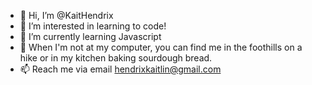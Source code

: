 - 👋 Hi, I’m @KaitHendrix
- 👀 I’m interested in learning to code! 
- 🌱 I’m currently learning Javascript  
- 💞️ When I'm not at my computer, you can find me in the foothills on a hike or in my kitchen baking sourdough bread. 
- 📫 Reach me via email hendrixkaitlin@gmail.com

<!---
KaitHendrix/KaitHendrix is a ✨ special ✨ repository because its `README.md` (this file) appears on your GitHub profile.
You can click the Preview link to take a look at your changes.
--->
